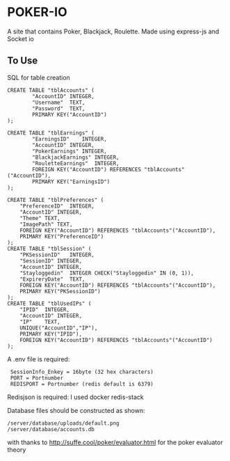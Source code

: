 # POKER-IO

A site that contains Poker, Blackjack, Roulette.
Made using express-js and Socket io

## To Use

SQL for table creation

    CREATE TABLE "tblAccounts" (
        	"AccountID"	INTEGER,
        	"Username"	TEXT,
        	"Password"	TEXT,
        	PRIMARY KEY("AccountID")
    );

    CREATE TABLE "tblEarnings" (
        	"EarningsID"	INTEGER,
        	"AccountID"	INTEGER,
        	"PokerEarnings"	INTEGER,
        	"BlackjackEarnings"	INTEGER,
        	"RouletteEarnings"	INTEGER,
        	FOREIGN KEY("AccountID") REFERENCES "tblAccounts"("AccountID"),
        	PRIMARY KEY("EarningsID")
    );

    CREATE TABLE "tblPreferences" (
    	"PreferenceID"	INTEGER,
    	"AccountID"	INTEGER,
    	"Theme"	TEXT,
    	"ImagePath"	TEXT,
    	FOREIGN KEY("AccountID") REFERENCES "tblAccounts"("AccountID"),
    	PRIMARY KEY("PreferenceID")
    );
    CREATE TABLE "tblSession" (
    	"PKSessionID"	INTEGER,
    	"SessionID"	INTEGER,
    	"AccountID"	INTEGER,
    	"Stayloggedin"	INTEGER CHECK("Stayloggedin" IN (0, 1)),
    	"ExpireryDate"	TEXT,
    	FOREIGN KEY("AccountID") REFERENCES "tblAccounts"("AccountID"),
    	PRIMARY KEY("PKSessionID")
    );
    CREATE TABLE "tblUsedIPs" (
    	"IPID"	INTEGER,
    	"AccountID"	INTEGER,
    	"IP"	TEXT,
    	UNIQUE("AccountID","IP"),
    	PRIMARY KEY("IPID"),
    	FOREIGN KEY("AccountID") REFERENCES "tblAccounts"("AccountID")
    );

A .env file is required:

     SessionInfo_Enkey = 16byte (32 hex characters)
     PORT = Portnumber
     REDISPORT = Portnumber (redis default is 6379)

Redisjson is required: I used docker redis-stack

Database files should be constructed as shown:

    /server/database/uploads/default.png
    /server/database/accounts.db

with thanks to http://suffe.cool/poker/evaluator.html for the poker evaluator theory
